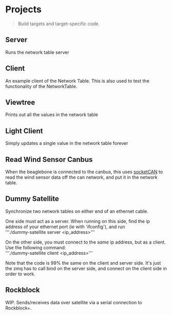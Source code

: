 # Projects
> Build targets and target-specific code.

## Server
Runs the network table server

## Client
An example client of the Network Table.
This is also used to test the functionality of
the NetworkTable.

## Viewtree
Prints out all the values in the network table

## Light Client
Simply updates a single value in the network table forever

## Read Wind Sensor Canbus
When the beaglebone is connected to the canbus, this uses 
[socketCAN](https://en.wikipedia.org/wiki/SocketCAN) to read
the wind sensor data off the can network, and put it in the network
table.

## Dummy Satellite
Synchronize two network tables
on either end of an ethernet cable.

One side must act as a server. When running on this side,
find the ip address of your ethernet port (ie with 'ifconfig'),
and run   
'''./dummy-satellite server <ip_address>'''

On the other side, you must connect to the _same_ ip address,
but as a client. Use the following command:  
'''./dummy-satellite client <ip_address>'''

Note that the code is 99% the same on the client and server side.
It's just the zmq has to call bind on the server side,
and connect on the client side in order to work.

## Rockblock
WIP. Sends/receives data over satellite via a serial connection to Rockblock+.
